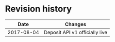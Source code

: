 # Revision history

| Date | Changes |
| ---- | ---------------- |
| 2017-08-04 | Deposit API v1 officially live |

